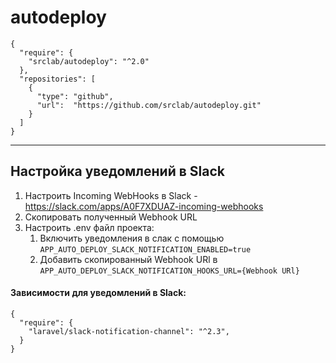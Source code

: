 # autodeploy

```
{
  "require": {
    "srclab/autodeploy": "^2.0"
  },
  "repositories": [
    {
      "type": "github",
      "url":  "https://github.com/srclab/autodeploy.git"
    }
  ]
}

```

****

## Настройка уведомлений в Slack

1. Настроить Incoming WebHooks в Slack - https://slack.com/apps/A0F7XDUAZ-incoming-webhooks
2. Скопировать полученный Webhook URL
3. Настроить .env файл проекта:
   1. Включить уведомления в слак с помощью `APP_AUTO_DEPLOY_SLACK_NOTIFICATION_ENABLED=true`
   2. Добавить скопированный Webhook URl в `APP_AUTO_DEPLOY_SLACK_NOTIFICATION_HOOKS_URL={Webhook URl}`

#### Зависимости для уведомлений в Slack:

```
{
  "require": {
    "laravel/slack-notification-channel": "^2.3",
  }
}

```